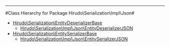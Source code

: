 - - -

#Class Hierarchy for Package Hirudo\Serialization\Impl\Json#<ul>
<li><a href="https://github.com/JeyDotC/Hirudo-docs/blob/master/hirudo/serialization/entitydeserializerbase.md">Hirudo\Serialization\EntityDeserializerBase</a><ul>
<li><a href="https://github.com/JeyDotC/Hirudo-docs/blob/master/hirudo/serialization/impl/json/entitydeserializerjson.md">Hirudo\Serialization\Impl\Json\EntityDeserializerJSON</a></li>
</ul>
</li>
<li><a href="https://github.com/JeyDotC/Hirudo-docs/blob/master/hirudo/serialization/entityserializerbase.md">Hirudo\Serialization\EntitySerializerBase</a><ul>
<li><a href="https://github.com/JeyDotC/Hirudo-docs/blob/master/hirudo/serialization/impl/json/entityserializerjson.md">Hirudo\Serialization\Impl\Json\EntitySerializerJSON</a></li>
</ul>
</li>
</ul>
